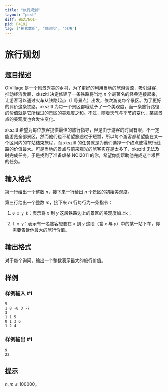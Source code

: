 ```yaml
---
title: "旅行规划"
layout: "post"
diff: 省选/NOI-
pid: P4192
tag: ['树状数组', '前缀和', '分块']
---
```

# 旅行规划
## 题目描述

OIVillage 是一个风景秀美的乡村，为了更好的利用当地的旅游资源，吸引游客，推动经济发展，xkszltl 决定修建了一条铁路将当地 $n$ 个最著名的经典连接起来，让游客可以通过火车从铁路起点（1 号景点）出发，依次游览每个景区。为了更好的评价这条铁路，xkszltl 为每一个景区都哦赋予了一个美观度，而一条旅行路径的价值就是它所经过的景区的美观度之和。不过，随着天气与季节的变化，某些景点的美观度也会发生变化。

xkszltl 希望为每位旅客提供最佳的旅行指导，但是由于游客的时间有限，不一定能游览全部景区，然而他们也不希望旅途过于短暂，所以每个游客都希望能在某一个区间内的车站结束旅程，而 xkszltl 的任务就是为他们选择一个终点使得旅行线路的价值最大。可是当地的景点与前来观光的旅客实在是太多了，xkszltl 无法及时完成任务，于是找到了准备虐杀 NOI2011 的你，希望你能帮助他完成这个艰巨的任务。

## 输入格式

第一行给出一个整数 $n$，接下来一行给出 $n$ 个景区的初始美观度。

第三行给出一个整数 $m$，接下来 $m$ 行每行为一条指令：

1. `0 x y k`：表示将 $x$ 到 $y$ 这段铁路边上的景区的美观度加上k；

2. `1 x y`：表示有一名旅客想要在 $x$ 到 $y$ 这段（含 $x$ 与 $y$）中的某一站下车，你需要告诉他最大的旅行价值。

## 输出格式

对于每个询问，输出一个整数表示最大的旅行价值。

## 样例

### 样例输入 #1
```
5
1 8 -8 3 -7
3
1 1 5
0 1 3 6
1 2 4
```
### 样例输出 #1
```
9
22
```
## 提示

$n,m \leq 100000$。
